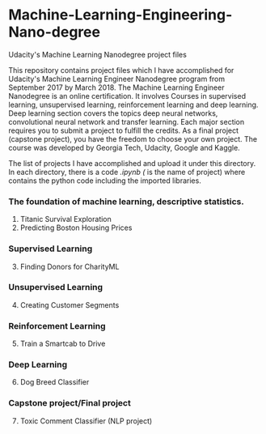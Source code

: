 # Machine-Learning-Engineering-Nano-degree
Udacity's Machine Learning Nanodegree project files

This repository contains project files which I have accomplished for Udacity's Machine Learning Engineer Nanodegree program from September 2017 by March 2018. The Machine Learning Engineer Nanodegree is an online certification. It involves Courses in supervised learning, unsupervised learning, reinforcement learning and deep learning. Deep learning section covers the topics deep neural networks, convolutional neural network and transfer learning.  Each major section requires you to submit a project to fulfill the credits. As a final project (capstone project), you have the freedom to choose your own project. The course  was developed by Georgia Tech, Udacity, Google and Kaggle.

The list of projects I have accomplished and upload it under this directory. In each directory, there is a code *.ipynb (* is the name of project) where contains the python code including the imported libraries.   

### The foundation of machine learning, descriptive statistics. 
1. Titanic Survival Exploration
2. Predicting Boston Housing Prices

### Supervised Learning ### 
3. Finding Donors for CharityML

### Unsupervised Learning ### 
4. Creating Customer Segments

### Reinforcement Learning ### 
5. Train a Smartcab to Drive

### Deep Learning ### 
6. Dog Breed Classifier

### Capstone project/Final project ### 
7. Toxic Comment Classifier (NLP project)   


